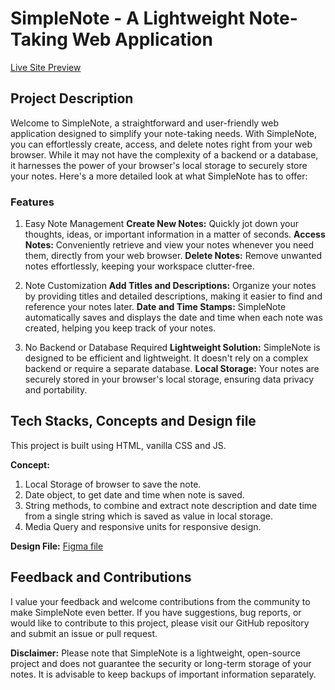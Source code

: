 # SimpleNote - A Lightweight Note-Taking Web Application

[Live Site Preview](https://takenotes-rishi.netlify.app/)

## Project Description

Welcome to SimpleNote, a straightforward and user-friendly web application designed to simplify your note-taking needs. With SimpleNote, you can effortlessly create, access, and delete notes right from your web browser. While it may not have the complexity of a backend or a database, it harnesses the power of your browser's local storage to securely store your notes. Here's a more detailed look at what SimpleNote has to offer:

### Features

1. Easy Note Management
**Create New Notes:** Quickly jot down your thoughts, ideas, or important information in a matter of seconds.
**Access Notes:** Conveniently retrieve and view your notes whenever you need them, directly from your web browser.
**Delete Notes:** Remove unwanted notes effortlessly, keeping your workspace clutter-free.

2. Note Customization
**Add Titles and Descriptions:** Organize your notes by providing titles and detailed descriptions, making it easier to find and reference your notes later.
**Date and Time Stamps:** SimpleNote automatically saves and displays the date and time when each note was created, helping you keep track of your notes.

3. No Backend or Database Required
**Lightweight Solution:** SimpleNote is designed to be efficient and lightweight. It doesn't rely on a complex backend or require a separate database.
**Local Storage:** Your notes are securely stored in your browser's local storage, ensuring data privacy and portability.

## Tech Stacks, Concepts and Design file

This project is built using HTML, vanilla CSS and JS.

**Concept:**
1. Local Storage of browser to save the note.
2. Date object, to get date and time when note is saved.
3. String methods, to combine and extract note description and date time from a single string which is saved as value in local storage.
4. Media Query and responsive units for responsive design.

**Design File:** [Figma file](https://www.figma.com/file/m7kuh8YWePoi73cYJXwSdT/Note-Taking-App?type=design&mode=design&t=j1cMUXEAy7rAlhHY-1)

## Feedback and Contributions

I value your feedback and welcome contributions from the community to make SimpleNote even better. If you have suggestions, bug reports, or would like to contribute to this project, please visit our GitHub repository and submit an issue or pull request.

**Disclaimer:** Please note that SimpleNote is a lightweight, open-source project and does not guarantee the security or long-term storage of your notes. It is advisable to keep backups of important information separately.
